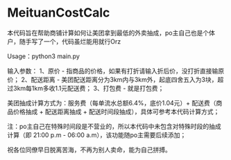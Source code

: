 # MeituanCostCalc
本代码旨在帮助商铺计算如何让美团拿到最低的外卖抽成，po主自己也是个体户，随手写了一个，代码虽烂能用就行Orz

Usage：python3 main.py

输入参数：
1、原价 - 指商品的价格，如果有打折请输入折后价，没打折直接输原价；
2、配送距离 - 美团配送距离分为3km内与3km外，起底四舍五入为3块，超过3km每1km多收1.1元配送费；
3、打包费 - 就是打包费；

美团抽成计算方式为：服务费（每单流水总额6.4%，底价1.04元）+ 配送费（商品价格抽成 + 配送距离抽成 + 配送时间段抽成），具体可参考本代码计算方式；

注：po主自己在特殊时间段是不营业的，所以本代码中未包含对特殊时段的抽成计算（即 21:00 p.m - 06:00 a.m），该功能随po主需要后续添加；

祝各位同僚早日脱离苦海，不再为别人卖命，能为自己拼搏。
